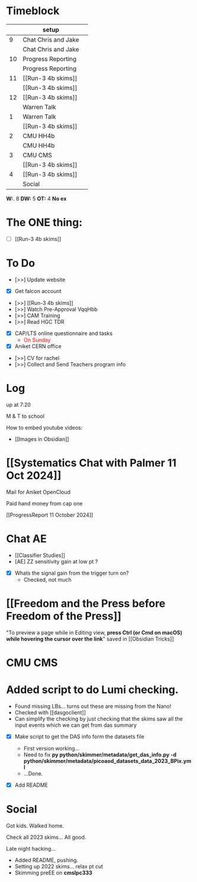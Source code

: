 # Timeblock

|     | setup               |     |
| --- | ------------------- | --- |
| 9   | Chat Chris and Jake |     |
|     | Chat Chris and Jake |     |
| 10  | Progress Reporting  |     |
|     | Progress Reporting  |     |
| 11  | [[Run-3 4b skims]]  |     |
|     | [[Run-3 4b skims]]  |     |
| 12  | [[Run-3 4b skims]]  |     |
|     | Warren Talk         |     |
| 1   | Warren Talk         |     |
|     | [[Run-3 4b skims]]  |     |
| 2   | CMU HH4b            |     |
|     | CMU HH4b            |     |
| 3   | CMU CMS             |     |
|     | [[Run-3 4b skims]]  |     |
| 4   | [[Run-3 4b skims]]  |     |
|     | Social              |     |

**W:**. 8 
**DW:** 5 
**OT:** 4
**No ex**

# The ONE thing: 
- [ ] [[Run-3 4b skims]]


# To Do
- [>>] Update website
- [x] Get falcon account 
- [>>]  [[Run-3 4b skims]]
- [>>] Watch Pre-Approval VqqHbb
- [>>] CAM Training
- [>>] Read HGC TDR
- [x]  CAP/LTS online questionnaire and tasks
	- <font color=red>On Sunday</font>
- [x] Aniket CERN office
- [>>] CV for rachel
- [>>] Collect and Send Teachers program info


# Log

up at 7:20

M & T to school

How to embed youtube videos:
- [[Images in Obsidian]]

# [[Systematics Chat with Palmer 11 Oct 2024]]

Mail for Aniket OpenCloud

Paid hand money from cap one

[[ProgressReport 11 October 2024]]

# Chat AE
-  [[Classifier Studies]]
- [AE] ZZ sensitivity gain at low pt ?
- [x] Whats the signal gain from the trigger turn on?
	- Checked, not much

# [[Freedom and the Press before Freedom of the Press]]

"To preview a page while in Editing view, **press Ctrl (or Cmd on macOS) while hovering the cursor over the link**" saved in [[Obsidian Tricks]]

# CMU CMS


# Added script to do Lumi checking. 
- Found missing LBs... turns out these are missing from the Nano!
- Checked with [[dasgoclient]]
- Can simplify the checking by just checking that the skims saw all the input events which we can get from das summary
- [x] Make script to get the DAS info form the datasets file
	- First version working... 
	- Need to fix **py python/skimmer/metadata/get_das_info.py -d python/skimmer/metadata/picoaod_datasets_data_2023_BPix.yml**
	- ...Done.
- [x] Add README 


# Social

Got kids.  Walked home.

Check all 2023 skims... All good. 

Late night hacking...
- Added README, pushing. 
- Setting up 2022 skims... relax pt cut
- Skimming preEE on **cmslpc333**